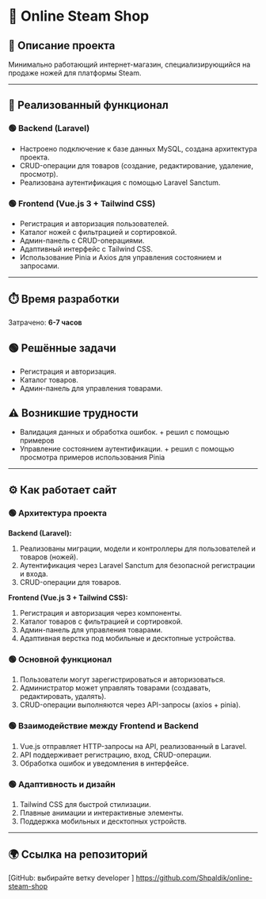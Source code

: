 # 🛒 Online Steam Shop

## 📜 Описание проекта
Минимально работающий интернет-магазин, специализирующийся на продаже ножей для платформы Steam.

---

## 🚀 Реализованный функционал
### 🟢 Backend (Laravel)
- Настроено подключение к базе данных MySQL, создана архитектура проекта.
- CRUD-операции для товаров (создание, редактирование, удаление, просмотр).
- Реализована аутентификация с помощью Laravel Sanctum.

### 🟢 Frontend (Vue.js 3 + Tailwind CSS)
- Регистрация и авторизация пользователей.
- Каталог ножей с фильтрацией и сортировкой.
- Админ-панель с CRUD-операциями.
- Адаптивный интерфейс с Tailwind CSS.
- Использование Pinia и Axios для управления состоянием и запросами.

---

## ⏱️ Время разработки
Затрачено: **6-7 часов**

## 🟢 Решённые задачи
- Регистрация и авторизация.
- Каталог товаров.
- Админ-панель для управления товарами.

## ⚠️ Возникшие трудности
- Валидация данных и обработка ошибок. + решил с помощью примеров
- Управление состоянием аутентификации. + решил с помощью просмотра примеров использования Pinia

---

## ⚙️ Как работает сайт
### 🟢 Архитектура проекта
**Backend (Laravel):**
1. Реализованы миграции, модели и контроллеры для пользователей и товаров (ножей).
2. Аутентификация через Laravel Sanctum для безопасной регистрации и входа.
3. CRUD-операции для товаров.

**Frontend (Vue.js 3 + Tailwind CSS):**
1. Регистрация и авторизация через компоненты.
2. Каталог товаров с фильтрацией и сортировкой.
3. Админ-панель для управления товарами.
4. Адаптивная верстка под мобильные и десктопные устройства.

### 🟢 Основной функционал
1. Пользователи могут зарегистрироваться и авторизоваться.
2. Администратор может управлять товарами (создавать, редактировать, удалять).
3. CRUD-операции выполняются через API-запросы (axios + pinia).

### 🟢 Взаимодействие между Frontend и Backend
1. Vue.js отправляет HTTP-запросы на API, реализованный в Laravel.
2. API поддерживает регистрацию, вход, CRUD-операции.
3. Обработка ошибок и уведомления в интерфейсе.

### 🟢 Адаптивность и дизайн
1. Tailwind CSS для быстрой стилизации.
2. Плавные анимации и интерактивные элементы.
3. Поддержка мобильных и десктопных устройств.

---

## 🌍 Ссылка на репозиторий
[GitHub: выбирайте ветку developer ] https://github.com/Shpaldik/online-steam-shop

